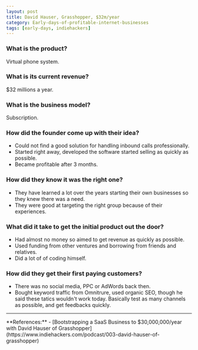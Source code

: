 ```yaml
---
layout: post
title: David Hauser, Grasshopper, $32m/year
category: Early-days-of-profitable-internet-businesses
tags: [early-days, indiehackers]
---
```


### What is the product?

Virtual phone system.

### What is its current revenue?

$32 millions a year.

### What is the business model?

Subscription.

### How did the founder come up with their idea?

- Could not find a good solution for handling inbound calls professionally.
- Started right away, developed the software started selling as quickly as possible.
- Became profitable after 3 months.

### How did they know it was the right one?

- They have learned a lot over the years starting their own businesses so they knew there was a need.
- They were good at targeting the right group because of their experiences.

### What did it take to get the initial product out the door?
- Had almost no money so aimed to get revenue as quickly as possible.
- Used funding from other ventures and borrowing from friends and relatives.
- Did a lot of of coding himself.

### How did they get their first paying customers?

- There was no social media, PPC or AdWords back then.
- Bought keyword traffic from Omnitrure, used organic SEO, though he said these
  tatics wouldn't work today. Basically test as many channels as possible, and
  get feedbacks quickly.

<hr>
**References:**
- [Bootstrapping a SaaS Business to $30,000,000/year with David Hauser of Grasshopper](https://www.indiehackers.com/podcast/003-david-hauser-of-grasshopper)
